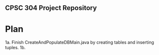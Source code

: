 ## CPSC 304 Project Repository

# Plan
1a. Finish CreateAndPopulateDBMain.java by creating tables and inserting tuples.
1b. 



